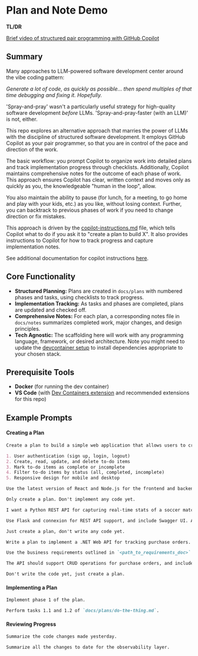 # Plan and Note Demo

**TL/DR**

[Brief video of structured pair programming with GitHub Copilot](https://1drv.ms/v/c/54ec5d133de5c768/EUdh89xkHppMv3SPShvOTFcB7zD7GbI9UCk5lHCMAq7ong)

## Summary

Many approaches to LLM-powered software development center around the vibe coding pattern:

_Generate a lot of code, as quickly as possible... then spend multiples of that time debugging and fixing it. Hopefully._

'Spray-and-pray' wasn't a particularly useful strategy for high-quality software development _before_ LLMs. 'Spray-and-pray-faster (with an LLM)' is not, either.

This repo explores an alternative approach that marries the power of LLMs with the discipline of structured software development. It employs GitHub Copilot as your pair programmer, so that you are in control of the pace and direction of the work.

The basic workflow: you prompt Copilot to organize work into detailed plans and track implementation progress through checklists. Additionally, Copilot maintains comprehensive notes for the outcome of each phase of work. This approach ensures Copilot has clear, written context and moves only as quickly as you, the knowledgeable "human in the loop", allow.

You also maintain the ability to pause (for lunch, for a meeting, to go home and play with your kids, etc.) as you like, without losing context. Further, you can backtrack to previous phases of work if you need to change direction or fix mistakes.

This approach is driven by the [copilot-instructions.md](./.github/copilot-instructions.md) file, which tells Copilot what to do if you ask it to "create a plan to build X". It also provides instructions to Copilot for how to track progress and capture implementation notes.

See additional documentation for copilot instructions [here](https://docs.github.com/en/copilot/customizing-copilot/adding-repository-custom-instructions-for-github-copilot).

## Core Functionality

- **Structured Planning:** Plans are created in `docs/plans` with numbered phases and tasks, using checklists to track progress.
- **Implementation Tracking:** As tasks and phases are completed, plans are updated and checked off.
- **Comprehensive Notes:** For each plan, a corresponding notes file in `docs/notes` summarizes completed work, major changes, and design principles.
- **Tech Agnostic:** The scaffolding here will work with any programming language, framework, or desired architecture. Note you might need to update the [devcontainer setup](./.devcontainer/) to install dependencies appropriate to your chosen stack.

## Prerequisite Tools

- **Docker** (for running the dev container)
- **VS Code** (with [Dev Containers extension](https://marketplace.visualstudio.com/items?itemName=ms-vscode-remote.remote-containers) and recommended extensions for this repo)

## Example Prompts

#### Creating a Plan

```md
Create a plan to build a simple web application that allows users to create and manage to-do lists. The application should have the following features:

1. User authentication (sign up, login, logout)
2. Create, read, update, and delete to-do items
3. Mark to-do items as complete or incomplete
4. Filter to-do items by status (all, completed, incomplete)
5. Responsive design for mobile and desktop

Use the latest version of React and Node.js for the frontend and backend, respectively. The application should be structured in a modular way, with clear separation of concerns between components, services, and data models. Include a README file with instructions on how to set up and run the application locally.

Only create a plan. Don't implement any code yet.
```

```md
I want a Python REST API for capturing real-time stats of a soccer match. Support capture of goals, assists, successful or unsuccessful passes and dribbles, fouls given and received, yellow and red cards, and substitutions.

Use Flask and connexion for REST API support, and include Swagger UI. Add OpenTelemetry for observability. Use uvicorn for hosting, and SQLAlchemy and SQLite for database persistence. Be sure to get the latest versions of these libraries.

Just create a plan, don't write any code yet.
```

```md
Write a plan to implement a .NET Web API for tracking purchase orders. Use the minimal API style for .NET 9.

Use the business requirements outlined in `<path_to_requirements_doc>` to guide the design of the API, in alignment with desired functionality.

The API should support CRUD operations for purchase orders, and include authentication and authorization using JWT. Use Entity Framework Core for data access and SQL Server for the database. Include unit tests for the API endpoints.

Don't write the code yet, just create a plan.
```

#### Implementing a Plan

```md
Implement phase 1 of the plan.
```

```md
Perform tasks 1.1 and 1.2 of `docs/plans/do-the-thing.md`.
```

#### Reviewing Progress

```md
Summarize the code changes made yesterday.
```

```md
Summarize all the changes to date for the observability layer.
```

